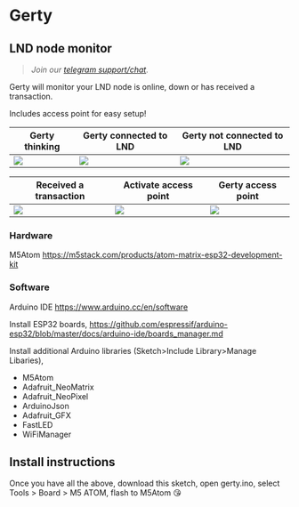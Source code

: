 # Gerty

## LND node monitor

> <i>Join our <a href="https://t.me/makerbits">telegram support/chat</a>.</i>

Gerty will monitor your LND node is online, down or has received a transaction. 

Includes access point for easy setup!

| Gerty thinking  | Gerty connected to LND | Gerty not connected to LND |
| ------------- | ------------- | ------------- |
| ![](https://i.imgur.com/QJCcR24.gif)  | ![](https://i.imgur.com/pBZ5tcf.gif)  | ![](https://i.imgur.com/T7RISGT.gif) |

| Received a transaction  | Activate access point | Gerty access point |
| ------------- | ------------- | ------------- |
| ![](https://i.imgur.com/tctmGmz.gif)  | ![](https://i.imgur.com/rQmJQty.gif)  | ![](https://i.imgur.com/kAFxcCY.gif) |

### Hardware
M5Atom 
https://m5stack.com/products/atom-matrix-esp32-development-kit

### Software

Arduino IDE
https://www.arduino.cc/en/software

Install ESP32 boards, https://github.com/espressif/arduino-esp32/blob/master/docs/arduino-ide/boards_manager.md

Install additional Arduino libraries (Sketch>Include Library>Manage Libaries),
* M5Atom 
* Adafruit_NeoMatrix
* Adafruit_NeoPixel
* ArduinoJson
* Adafruit_GFX
* FastLED
* WiFiManager

## Install instructions
Once you have all the above, download this sketch, open gerty.ino, select Tools > Board > M5 ATOM, flash to M5Atom 😘






